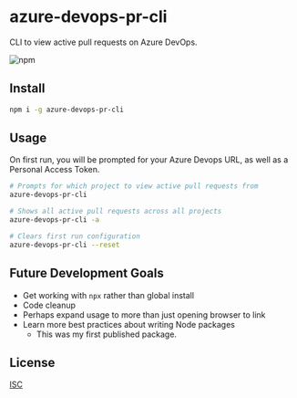 # azure-devops-pr-cli

CLI to view active pull requests on Azure DevOps.

![npm](https://img.shields.io/npm/v/azure-devops-pr-cli)

## Install

```bash
npm i -g azure-devops-pr-cli
```

## Usage

On first run, you will be prompted for your Azure Devops URL, as well as a Personal Access Token.
```bash
# Prompts for which project to view active pull requests from
azure-devops-pr-cli

# Shows all active pull requests across all projects
azure-devops-pr-cli -a

# Clears first run configuration
azure-devops-pr-cli --reset
```

## Future Development Goals
- Get working with `npx` rather than global install
- Code cleanup
- Perhaps expand usage to more than just opening browser to link
- Learn more best practices about writing Node packages
  - This was my first published package.

## License

[ISC](./LICENSE.md)